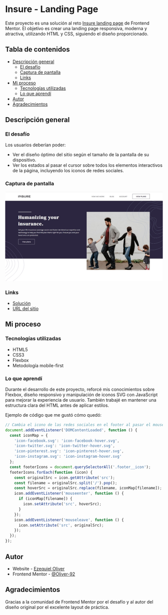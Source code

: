 # Insure - Landing Page

Este proyecto es una solución al reto [Insure landing page](https://www.frontendmentor.io/challenges/insure-landing-page-uTU68JV8) de Frontend Mentor. El objetivo es crear una landing page responsiva, moderna y atractiva, utilizando HTML y CSS, siguiendo el diseño proporcionado.

## Tabla de contenidos

- [Descripción general](#descripción-general)
  - [El desafío](#el-desafío)
  - [Captura de pantalla](#captura-de-pantalla)
  - [Links](#links)
- [Mi proceso](#mi-proceso)
  - [Tecnologías utilizadas](#tecnologías-utilizadas)
  - [Lo que aprendí](#lo-que-aprendí)
- [Autor](#autor)
- [Agradecimientos](#agradecimientos)


## Descripción general

### El desafío

Los usuarios deberían poder:

- Ver el diseño óptimo del sitio según el tamaño de la pantalla de su dispositivo.
- Ver los estados al pasar el cursor sobre todos los elementos interactivos de la página, incluyendo los iconos de redes sociales.

### Captura de pantalla

![](./images/screenshot.jpg)

### Links

- [Solución](https://www.frontendmentor.io/solutions/insure-landing-page-flexbox-css-mobile-first-xxxxxx)
- [URL del sitio](https://oliver-92.github.io/Insure-landing-page/)

## Mi proceso

### Tecnologías utilizadas

- HTML5
- CSS3
- Flexbox
- Metodología mobile-first

### Lo que aprendí

Durante el desarrollo de este proyecto, reforcé mis conocimientos sobre Flexbox, diseño responsivo y manipulación de iconos SVG con JavaScript para mejorar la experiencia de usuario. También trabajé en mantener una estructura clara del HTML antes de aplicar estilos.

Ejemplo de código que me gustó cómo quedó:

```js
// Cambia el icono de las redes sociales en el footer al pasar el mouse (hover)
document.addEventListener('DOMContentLoaded', function () {
  const iconMap = {
    'icon-facebook.svg': 'icon-facebook-hover.svg',
    'icon-twitter.svg': 'icon-twitter-hover.svg',
    'icon-pinterest.svg': 'icon-pinterest-hover.svg',
    'icon-instagram.svg': 'icon-instagram-hover.svg'
  };
  const footerIcons = document.querySelectorAll('.footer__icon');
  footerIcons.forEach(function (icon) {
    const originalSrc = icon.getAttribute('src');
    const filename = originalSrc.split('/').pop();
    const hoverSrc = originalSrc.replace(filename, iconMap[filename]);
    icon.addEventListener('mouseenter', function () {
      if (iconMap[filename]) {
        icon.setAttribute('src', hoverSrc);
      }
    });
    icon.addEventListener('mouseleave', function () {
      icon.setAttribute('src', originalSrc);
    });
  });
});
```

## Autor

- Website - [Ezequiel Oliver](https://oliver-92.github.io/Portafolio/)
- Frontend Mentor - [@Oliver-92](https://www.frontendmentor.io/profile/Oliver-92)

## Agradecimientos

Gracias a la comunidad de Frontend Mentor por el desafío y al autor del diseño original por el excelente layout de práctica.
